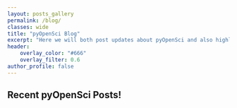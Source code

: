 ```yaml
---
layout: posts_gallery
permalink: /blog/
classes: wide
title: "pyOpenSci Blog"
excerpt: "Here we will both post updates about pyOpenSci and also highlight contributors. We will also highlight new packages that have been reviewed and accepted into the pyOpenSci ecosystem."
header:
    overlay_color: "#666"
    overlay_filter: 0.6
author_profile: false
---
```


## Recent pyOpenSci Posts!
<!--
{% comment %}
{% include base_path %}
{% include group-by-array collection=site.posts field="categories" %}

{% for category in group_names %}
  {% assign posts = group_items[forloop.index0] %}
  <h2 id="{{ category | slugify }}" class="archive__subtitle">{{ category }}</h2>
  {% for post in posts %}
    {% include archive-single.html %}
  {% endfor %}
{% endfor %}
{% endcomment %}

{% include base_path %}

{% for post in site.posts %}
  {% include archive-single.html %}
{% endfor %} -->
